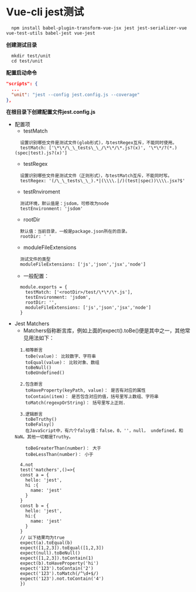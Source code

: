 # Vue-cli jest测试

```
  npm install babel-plugin-transform-vue-jsx jest jest-serializer-vue vue-test-utils babel-jest vue-jest
```

**创建测试目录**
```
  mkdir test/unit
  cd test/unit
```

**配置启动命令**
```json
"scripts": {
  ...
  "unit": "jest --config jest.config.js --coverage"
},
```

**在根目录下创建配置文件jest.config.js**
+ 配置项
  + testMatch
  ```
    设置识别哪些文件是测试文件(glob形式)，与testRegex互斥，不能同时使用。
    testMatch: ['\*\*/\_\_tests\_\_/\*\*/\*.js?(x)', '\*\*/?(*.)(spec|test).js?(x)']
  ```
  + testRegex
  ```
    设置识别哪些文件是测试文件（正则形式），与testMatch互斥，不能同时写。
    testRegex: '(/\_\_tests\_\_).*|(\\\\.|/)(test|spec))\\\\.jsx?$'
  ```
  + testRnviroment
  ```
    测试环境，默认值是：jsdom，可修改为node
    testEnvironment: 'jsdom'
  ```
  + rootDir
  ```
    默认值：当前目录，一般是package.json所在的目录。
    rootDir: ' '
  ```
  + moduleFileExtensions
  ```
    测试文件的类型
    moduleFileExtensions: ['js','json','jsx','node']
  ```
  + 一般配置：
  ```
    module.exports = {
      testMatch: ['<rootDir>/test/\*\*/\*.js'],
      testEnvironment: 'jsdom',
      rootDir: '',
      moduleFileExtensions: ['js','json','jsx','node']
    }
  ```
+ Jest Matchers
  + Matchers俗称断言库，例如上面的expect().toBe()便是其中之一，其他常见用法如下：
  ```
    1.相等断言
      toBe(value)： 比较数字、字符串
      toEqual(value)： 比较对象、数组
      toBeNull()
      toBeUndefined()
  ```
  ```
    2.包含断言
      toHaveProperty(keyPath, value)： 是否有对应的属性
      toContain(item)： 是否包含对应的值，括号里写上数组、字符串
      toMatch(regexpOrString)： 括号里写上正则.
  ```
  ```
    3.逻辑断言
      toBeTruthy()
      toBeFalsy()
      在JavaScript中，有六个falsy值：false，0，''，null， undefined，和NaN。其他一切都是Truthy。

      toBeGreaterThan(number)： 大于
      toBeLessThan(number)： 小于
  ```
  ```
    4.not
    test('matchers',()=>{
    const a = {
      hello: 'jest',
      hi :{
        name: 'jest'
      }
    }
    const b = {
      hello: 'jest',
      hi:{
        name: 'jest'
      }
    }
    // 以下结果均为true
    expect(a).toEqual(b)
    expect([1,2,3]).toEqual([1,2,3])
    expect(null).toBeNull()
    expect([1,2,3]).toContain(1)
    expect(b).toHaveProperty('hi')
    expect('123').toContain('2')
    expect('123').toMatch(/^\d+$/)
    expect('123').not.toContain('4')
    })
  ```